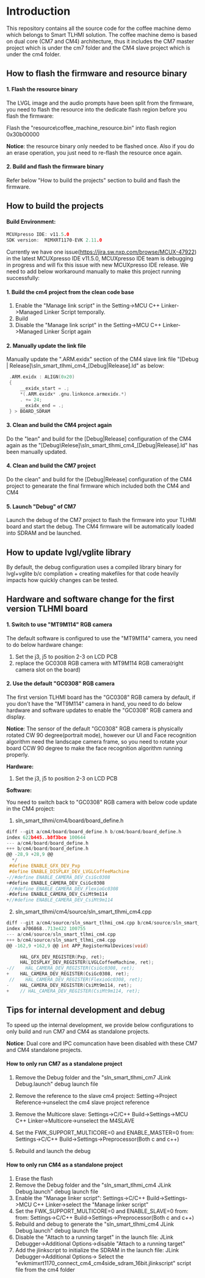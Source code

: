 # Introduction


This repository contains all the source code for the coffee machine demo which belongs to Smart TLHMI solution.  The coffee machine demo is based on dual core (CM7 and CM4) architecture, thus it includes the CM7 master project which is under the cm7 folder and the CM4 slave project which is under the cm4 folder.

## How to flash the firmware and resource binary

#### 1. Flash the resource binary

The LVGL image and the audio prompts have been split from the firmware, you need to flash the resource into the dedicate flash region before you flash the firmware:

Flash the "resource\coffee_machine_resource.bin" into flash region 0x30b00000

**Notice**: the resource binary only needed to be flashed once. Also if you do an erase operation, you just need to re-flash the resource once again.

#### 2. Build and flash the firmware binary
Refer below "How to build the projects" section to build and flash the firmware.

## How to build the projects

#### Build Environment:
 ```c
MCUXpresso IDE: v11.5.0
SDK version:  MIMXRT1170-EVK 2.11.0
 ```

Currently we have one issue(https://jira.sw.nxp.com/browse/MCUX-47922) in the latest MCUXpresso IDE v11.5.0, MCUXpresso IDE team is debugging in progress and will fix this issue with new MCUXpresso IDE release.
We need to add below workaround manually to make this project running successfully:

#### 1. Build the cm4 project from the clean code base

   1. Enable the "Manage link script" in the Setting->MCU C++ Linker->Managed Linker Script temporally.
   2. Build
   3. Disable the "Manage link script" in the Setting->MCU C++ Linker->Managed Linker Script again

#### 2. Manually update the link file
Manually update the ".ARM.exidx" section of the CM4 slave link file "[Debug | Release]\sln_smart_tlhmi_cm4_[Debug|Release].ld" as below:

   ```c
    .ARM.exidx : ALIGN(0x20)
    {
        __exidx_start = .;
        *(.ARM.exidx* .gnu.linkonce.armexidx.*)
        . += 24;
        __exidx_end = .;
    } > BOARD_SDRAM

   ```

#### 3.  Clean and build the CM4 project again
Do the "lean" and build for the [Debug|Release] configuration of the CM4 again as the "[Debug\Relese]\sln_smart_tlhmi_cm4_[Debug|Release].ld" has been manually updated.

#### 4. Clean and build the CM7 project
Do the clean" and build for the [Debug|Release] configuration of the CM4 project to genearate the final firmware which included both the CM4 and CM4

#### 5. Launch "Debug" of CM7
Launch the debug of the CM7 project to flash the firmware into your TLHMI board and start the debug. The CM4 firmware will be automatically loaded into SDRAM and be launched.


## How to update lvgl/vglite library
By default, the debug configuration uses a compiled library binary for lvgl+vglite b/c compilation + creating makefiles for that code heavily impacts how quickly changes can be tested.


## Hardware and software change for the first version TLHMI board

#### 1. Switch to use "MT9M114" RGB camera
The default software is configured to use the "MT9M114" camera, you need to do below hardware change:

1. Set the j3, j5 to position 2-3 on LCD PCB
2. replace the GC0308 RGB camera with MT9M114 RGB camera(right camera slot on the board)

#### 2. Use the default "GC0308" RGB camera
The first version TLHMI board has the "GC0308" RGB camera by default, if you don't have the "MT9M114" camera in hand, you need to do below hardware and software updates to enable the "GC0308" RGB camera and display.

**Notice**:
The sensor of the default "GC0308" RGB camera is physically rotated CW 90 degree(portrait mode), however our UI and Face recognition algorithm need the landscape camera frame, so you need to rotate your board CCW 90 degree to make the face recognition algorithm running properly.

**Hardware:**

1. Set the j3, j5 to position 2-3 on LCD PCB

**Software:**

You need to switch back to "GC0308" RGB camera with below code update in the CM4 project:

1.  sln_smart_tlhmi/cm4/board/board_define.h
```c
diff --git a/cm4/board/board_define.h b/cm4/board/board_define.h
index 622b445..b8f3bce 100644
--- a/cm4/board/board_define.h
+++ b/cm4/board/board_define.h
@@ -28,9 +28,9 @@
  */
 #define ENABLE_GFX_DEV_Pxp
 #define ENABLE_DISPLAY_DEV_LVGLCoffeeMachine
-//#define ENABLE_CAMERA_DEV_CsiGc0308
+#define ENABLE_CAMERA_DEV_CsiGc0308
 //#define ENABLE_CAMERA_DEV_FlexioGc0308
-#define ENABLE_CAMERA_DEV_CsiMt9m114
+//#define ENABLE_CAMERA_DEV_CsiMt9m114
```

2. sln_smart_tlhmi/cm4/source/sln_smart_tlhmi_cm4.cpp
```c
diff --git a/cm4/source/sln_smart_tlhmi_cm4.cpp b/cm4/source/sln_smart_tlhmi_cm4.cpp
index a706868..713e422 100755
--- a/cm4/source/sln_smart_tlhmi_cm4.cpp
+++ b/cm4/source/sln_smart_tlhmi_cm4.cpp
@@ -162,9 +162,9 @@ int APP_RegisterHalDevices(void)

     HAL_GFX_DEV_REGISTER(Pxp, ret);
     HAL_DISPLAY_DEV_REGISTER(LVGLCoffeeMachine, ret);
-//    HAL_CAMERA_DEV_REGISTER(CsiGc0308, ret);
+    HAL_CAMERA_DEV_REGISTER(CsiGc0308, ret);
 //    HAL_CAMERA_DEV_REGISTER(FlexioGc0308, ret);
-    HAL_CAMERA_DEV_REGISTER(CsiMt9m114, ret);
+    // HAL_CAMERA_DEV_REGISTER(CsiMt9m114, ret);
```

## Tips for internal development and debug

To speed up the internal development, we provide below configurations to only build and run CM7 and CM4 as standalone projects. 

**Notice**:
Dual core and IPC comuncation have been disabled with these CM7 and CM4 standalone projects.

#### How to only run CM7 as a standalone project

1. Remove the Debug folder and the "sln_smart_tlhmi_cm7 JLink Debug.launch" debug launch file

2. Remove the reference to the slave cm4 project: Setting->Project Reference->unselect the cm4 slave project reference

3. Remove the Multicore slave: Settings->C/C++ Build->Settings->MCU C++ Linker->Multicore->unselect the M4SLAVE

4. Set the FWK_SUPPORT_MULTICORE=0 and ENABLE_MASTER=0 from: Settings->C/C++ Build->Settings->Preprocessor(Both c and c++)

5. Rebuild and launch the debug

#### How to only run CM4 as a standalone project

1. Erase the flash
2. Remove the Debug folder and the "sln_smart_tlhmi_cm4 JLink Debug.launch" debug launch file
3. Enable the "Manage linker script": Settings->C/C++ Build->Settings->MCU C++ Linker->select the "Manage linker script"
4. Set the FWK_SUPPORT_MULTICORE=0 and ENABLE_SLAVE=0 from: from: Settings->C/C++ Build->Settings->Preprocessor(Both c and c++)
5. Rebuild and debug to generate the "sln_smart_tlhmi_cm4 JLink Debug.launch" debug launch file
6. Disable the "Attach to a running target" in the launch file: JLink Debugger->Additional Options->disable "Attach to a running target"
7. Add the jlinkscript to initialize the SDRAM in the launch file: JLink Debugger->Additional Options-> Select the "evkmimxrt1170_connect_cm4_cm4side_sdram_16bit.jlinkscript" script file from the cm4 folder

